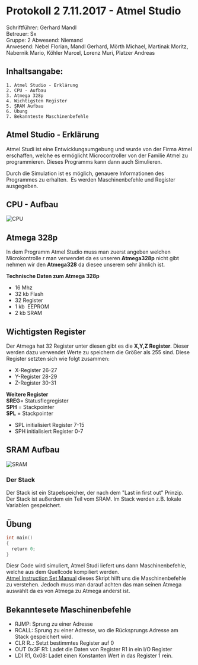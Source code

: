 # Protokoll 2 7.11.2017 - Atmel Studio  

Schriftführer: Gerhard Mandl  
Betreuer: Sx  
Gruppe: 2 
Abwesend: Niemand  
Anwesend: Nebel Florian, Mandl Gerhard, Mörth Michael, Martinak Moritz, Nabernik Mario, 
Köhler Marcel, Lorenz Muri, Platzer Andreas  

## Inhaltsangabe:
    1. Atmel Studio - Erklärung
    2. CPU - Aufbau  
    3. Atmega 328p
    4. Wichtigsten Register
    5. SRAM Aufbau 
    6. Übung
    7. Bekannteste Maschinenbefehle

## Atmel Studio - Erklärung
Atmel Studi ist eine Entwicklungaumgebung und wurde von der Firma Atmel erschaffen, welche es ermöglicht Microcontroller von der Familie Atmel zu programmieren.  Dieses Programms kann dann auch Simulieren.

Durch die Simulation ist es möglich, genauere Informationen des Programmes zu erhalten.  Es werden Maschinenbefehle und Register ausgegeben.

## CPU - Aufbau
![CPU](https://github.com/HTLMechatronics/m14-la1-sx/blob/moemim14/moemim14/CPU.PNG)
  
## Atmega 328p
In dem Programm Atmel Studio muss man zuerst angeben welchen Microkontrolle r man verwendet da es unseren **Atmega328p** nicht gibt nehmen wir den **Atmega328** da diesee unserem sehr ähnlich ist.  

**Technische Daten zum Atmega 328p**
* 16 Mhz 
* 32 kb Flash
* 32 Register
* 1 kb  EEPROM
* 2 kb SRAM

## Wichtigsten Register
Der Atmega hat 32 Register unter diesen gibt es die **X,Y,Z Register**. Dieser werden dazu verwendet Werte zu speichern die Größer als 255 sind. Diese Register setzten sich wie folgt zusammen:
* X-Register 26-27
* Y-Register 28-29
* Z-Register 30-31

**Weitere Register**  
**SREG**= Statusflegregister  
**SPH** = Stackpointer  
**SPL** = Stackpointer  

* SPL initialisiert Register 7-15
* SPH initialisiert Register 0-7

## SRAM Aufbau
![SRAM](https://github.com/HTLMechatronics/m14-la1-sx/blob/mangem13/mangem13/SRAM_Aufbau.PNG)

### Der Stack
Der Stack ist ein Stapelspeicher, der nach dem "Last in first out" Prinzip. 
Der Stack ist außerdem ein Teil vom SRAM. Im Stack werden z.B. lokale Variablen gespeichert. 

## Übung
```c
int main()
{
  return 0;
}
```
Diesr Code wird simuliert, Atmel Studi liefert uns dann Maschinenbefehle, welche aus dem Quellcode kompiliert werden.  
[Atmel Instruction Set Manual](http://www.atmel.com/images/Atmel-0856-AVR-Instruction-Set-Manual.pdf) dieses Skript hilft uns die Maschinenbefehle zu verstehen. Jedoch muss man darauf achten das man seinen Atmega auswählt da es von Atmega zu Atmega anderst ist.

## Bekanntesete Maschinenbefehle
* RJMP: Sprung zu einer Adresse
* RCALL: Sprung zu einer Adresse, wo die Rücksprungs Adresse am Stack gespeichert wird.
* CLR R..: Setzt bestimmtes Register auf 0
* OUT 0x3F R1: Ladet die Daten von Register R1 in ein I/O Register
* LDI R1, 0x08: Ladet einen Konstanten Wert in das Register 1 rein.
